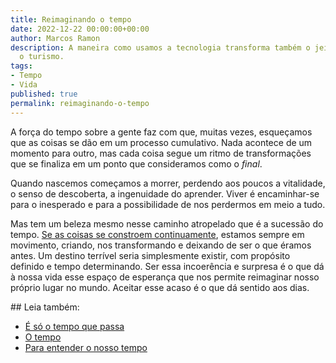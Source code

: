 ```yaml
---
title: Reimaginando o tempo
date: 2022-12-22 00:00:00+00:00
author: Marcos Ramon
description: A maneira como usamos a tecnologia transforma também o jeito como encaramos
  o turismo.
tags:
- Tempo
- Vida
published: true
permalink: reimaginando-o-tempo
---
```

A força do tempo sobre a gente faz com que, muitas vezes, esqueçamos que as coisas se dão em um processo cumulativo. Nada acontece de um momento para outro, mas cada coisa segue um ritmo de transformações que se finaliza em um ponto que consideramos como o <i>final</i>.

Quando nascemos começamos a morrer, perdendo aos poucos a vitalidade, o senso de descoberta, a ingenuidade do aprender. Viver é encaminhar-se para o inesperado e para a possibilidade de nos perdermos em meio a tudo.

Mas tem um beleza mesmo nesse caminho atropelado que é a sucessão do tempo. [Se as coisas se constroem continuamente](https://marcosramon.net/a-vida-e-uma-espera), estamos sempre em movimento, criando, nos transformando e deixando de ser o que éramos antes. Um destino terrível seria simplesmente existir, com propósito definido e tempo determinando. Ser essa incoerência e surpresa é o que dá à nossa vida esse espaço de esperança que nos permite reimaginar nosso próprio lugar no mundo. Aceitar esse acaso é o que dá sentido aos dias.

<div class="leia-tambem" markdown="1">
## Leia também:

- <a href="/e-so-o-tempo-que-passa">É só o tempo que passa</a>
- <a href="/o-tempo">O tempo</a>
- <a href="/para-entender-o-nosso-tempo">Para entender o nosso tempo</a>
</div>